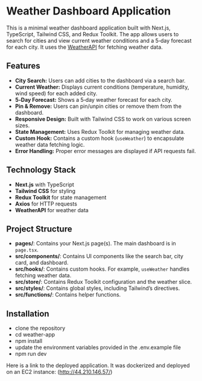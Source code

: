 # Weather Dashboard Application

This is a minimal weather dashboard application built with Next.js, TypeScript, Tailwind CSS, and Redux Toolkit. The app allows users to search for cities and view current weather conditions and a 5‑day forecast for each city. It uses the [WeatherAPI](https://www.weatherapi.com/) for fetching weather data.

## Features

- **City Search:** Users can add cities to the dashboard via a search bar.
- **Current Weather:** Displays current conditions (temperature, humidity, wind speed) for each added city.
- **5‑Day Forecast:** Shows a 5‑day weather forecast for each city.
- **Pin & Remove:** Users can pin/unpin cities or remove them from the dashboard.
- **Responsive Design:** Built with Tailwind CSS to work on various screen sizes.
- **State Management:** Uses Redux Toolkit for managing weather data.
- **Custom Hook:** Contains a custom hook (`useWeather`) to encapsulate weather data fetching logic.
- **Error Handling:** Proper error messages are displayed if API requests fail.

## Technology Stack

- **Next.js** with TypeScript
- **Tailwind CSS** for styling
- **Redux Toolkit** for state management
- **Axios** for HTTP requests
- **WeatherAPI** for weather data

## Project Structure

- **pages/**: Contains your Next.js page(s). The main dashboard is in `page.tsx`.
- **src/components/**: Contains UI components like the search bar, city card, and dashboard.
- **src/hooks/**: Contains custom hooks. For example, `useWeather` handles fetching weather data.
- **src/store/**: Contains Redux Toolkit configuration and the weather slice.
- **src/styles/**: Contains global styles, including Tailwind’s directives.
- **src/functions/**: Contains helper functions.

## Installation

- clone the repository
- cd weather-app
- npm install
- update the environment variables provided in the .env.example file
- npm run dev


Here is a link to the deployed application. It was dockerized and deployed on an EC2 instance: (http://44.210.146.57/)